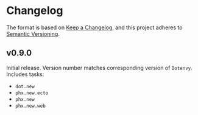 # Changelog

The format is based on [Keep a Changelog](https://keepachangelog.com/en/1.0.0/),
and this project adheres to [Semantic Versioning](https://semver.org/spec/v2.0.0.html).

## v0.9.0

Initial release. Version number matches corresponding version of `Dotenvy`. Includes tasks:

- `dot.new`
- `phx.new.ecto`
- `phx.new`
- `phx.new.web`
